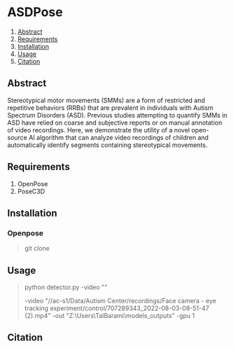 # ASDPose

1. [Abstract](#abstract)
2. [Requirements](#requirements)
3. [Installation](#installation)
4. [Usage](#usage)
5. [Citation](#citation)


## Abstract
Stereotypical motor movements (SMMs) are a form of restricted and repetitive behaviors (RRBs) that are prevalent in individuals with Autism Spectrum Disorders (ASD). Previous studies attempting to quantify SMMs in ASD have relied on coarse and subjective reports or on manual annotation of video recordings. Here, we demonstrate the utility of a novel open-source AI algorithm that can analyze video recordings of children and automatically identify segments containing stereotypical movements.

## Requirements
1. OpenPose
2. PoseC3D

## Installation

### Openpose
> git clone


## Usage
> python detector.py -video ""
>
> -video
"//ac-s1/Data/Autism Center/recordings/Face camera - eye tracking experiment/control/707289343_2022-08-03-08-51-47 (2).mp4"
-out
"Z:\Users\TalBarami\models_outputs"
-gpu
1

## Citation
